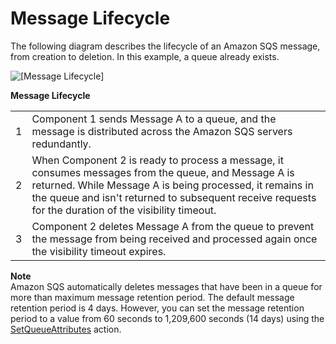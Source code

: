 # Message Lifecycle<a name="sqs-message-lifecycle"></a>

The following diagram describes the lifecycle of an Amazon SQS message, from creation to deletion\. In this example, a queue already exists\.

![\[Message Lifecycle\]](http://docs.aws.amazon.com/AWSSimpleQueueService/latest/SQSDeveloperGuide/images/sqs-message-lifecycle-diagram.png)


**Message Lifecycle**  

|  |  | 
| --- |--- |
| 1 | Component 1 sends Message A to a queue, and the message is distributed across the Amazon SQS servers redundantly\.  | 
| 2 | When Component 2 is ready to process a message, it consumes messages from the queue, and Message A is returned\. While Message A is being processed, it remains in the queue and isn't returned to subsequent receive requests for the duration of the visibility timeout\. | 
| 3 | Component 2 deletes Message A from the queue to prevent the message from being received and processed again once the visibility timeout expires\. | 

**Note**  
Amazon SQS automatically deletes messages that have been in a queue for more than maximum message retention period\. The default message retention period is 4 days\. However, you can set the message retention period to a value from 60 seconds to 1,209,600 seconds \(14 days\) using the [ SetQueueAttributes](http://docs.aws.amazon.com/AWSSimpleQueueService/latest/APIReference/API_SetQueueAttributes.html) action\.